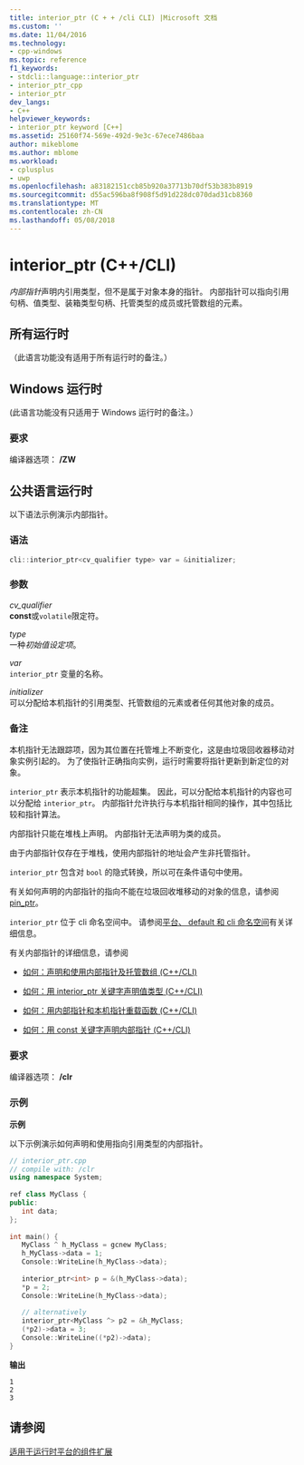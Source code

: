 ```yaml
---
title: interior_ptr (C + + /cli CLI) |Microsoft 文档
ms.custom: ''
ms.date: 11/04/2016
ms.technology:
- cpp-windows
ms.topic: reference
f1_keywords:
- stdcli::language::interior_ptr
- interior_ptr_cpp
- interior_ptr
dev_langs:
- C++
helpviewer_keywords:
- interior_ptr keyword [C++]
ms.assetid: 25160f74-569e-492d-9e3c-67ece7486baa
author: mikeblome
ms.author: mblome
ms.workload:
- cplusplus
- uwp
ms.openlocfilehash: a83182151ccb85b920a37713b70df53b383b8919
ms.sourcegitcommit: d55ac596ba8f908f5d91d228dc070dad31cb8360
ms.translationtype: MT
ms.contentlocale: zh-CN
ms.lasthandoff: 05/08/2018
---
```

# <a name="interiorptr-ccli"></a>interior_ptr (C++/CLI)
*内部指针*声明内引用类型，但不是属于对象本身的指针。 内部指针可以指向引用句柄、值类型、装箱类型句柄、托管类型的成员或托管数组的元素。  
  
## <a name="all-runtimes"></a>所有运行时  
 （此语言功能没有适用于所有运行时的备注。）  
  
## <a name="windows-runtime"></a>Windows 运行时  
 (此语言功能没有只适用于 Windows 运行时的备注。）  
  
### <a name="requirements"></a>要求  
 编译器选项： **/ZW**  
  
## <a name="common-language-runtime"></a>公共语言运行时  
 以下语法示例演示内部指针。  
  
### <a name="syntax"></a>语法  
  
```cpp  
cli::interior_ptr<cv_qualifier type> var = &initializer;  
```  
  
### <a name="parameters"></a>参数  
 *cv_qualifier*  
 **const**或`volatile`限定符。  
  
 *type*  
 一种*初始值设定项*。  
  
 *var*  
 `interior_ptr` 变量的名称。  
  
 *initializer*  
 可以分配给本机指针的引用类型、托管数组的元素或者任何其他对象的成员。  
  
### <a name="remarks"></a>备注  
 本机指针无法跟踪项，因为其位置在托管堆上不断变化，这是由垃圾回收器移动对象实例引起的。 为了使指针正确指向实例，运行时需要将指针更新到新定位的对象。  
  
 `interior_ptr` 表示本机指针的功能超集。  因此，可以分配给本机指针的内容也可以分配给 `interior_ptr`。  内部指针允许执行与本机指针相同的操作，其中包括比较和指针算法。  
  
 内部指针只能在堆栈上声明。  内部指针无法声明为类的成员。  
  
 由于内部指针仅存在于堆栈，使用内部指针的地址会产生非托管指针。  
  
 `interior_ptr` 包含对 `bool` 的隐式转换，所以可在条件语句中使用。  
  
 有关如何声明的内部指针的指向不能在垃圾回收堆移动的对象的信息，请参阅[pin_ptr](../windows/pin-ptr-cpp-cli.md)。  
  
 `interior_ptr` 位于 cli 命名空间中。  请参阅[平台、 default 和 cli 命名空间](../windows/platform-default-and-cli-namespaces-cpp-component-extensions.md)有关详细信息。  
  
 有关内部指针的详细信息，请参阅  
  
-   [如何：声明和使用内部指针及托管数组 (C++/CLI)](../windows/how-to-declare-and-use-interior-pointers-and-managed-arrays-cpp-cli.md)  
  
-   [如何：用 interior_ptr 关键字声明值类型 (C++/CLI)](../windows/how-to-declare-value-types-with-the-interior-ptr-keyword-cpp-cli.md)  
  
-   [如何：用内部指针和本机指针重载函数 (C++/CLI)](../windows/how-to-overload-functions-with-interior-pointers-and-native-pointers-cpp-cli.md)  
  
-   [如何：用 const 关键字声明内部指针 (C++/CLI)](../windows/how-to-declare-interior-pointers-with-the-const-keyword-cpp-cli.md)  
  
### <a name="requirements"></a>要求  
 编译器选项： **/clr**  
  
### <a name="examples"></a>示例  
 **示例**  
  
 以下示例演示如何声明和使用指向引用类型的内部指针。  
  
```cpp  
// interior_ptr.cpp  
// compile with: /clr  
using namespace System;  
  
ref class MyClass {  
public:  
   int data;  
};  
  
int main() {  
   MyClass ^ h_MyClass = gcnew MyClass;  
   h_MyClass->data = 1;  
   Console::WriteLine(h_MyClass->data);  
  
   interior_ptr<int> p = &(h_MyClass->data);  
   *p = 2;  
   Console::WriteLine(h_MyClass->data);  
  
   // alternatively  
   interior_ptr<MyClass ^> p2 = &h_MyClass;  
   (*p2)->data = 3;  
   Console::WriteLine((*p2)->data);  
}  
```  
  
 **输出**  
  
```Output  
1  
2  
3  
```  
  
## <a name="see-also"></a>请参阅  
 [适用于运行时平台的组件扩展](../windows/component-extensions-for-runtime-platforms.md)